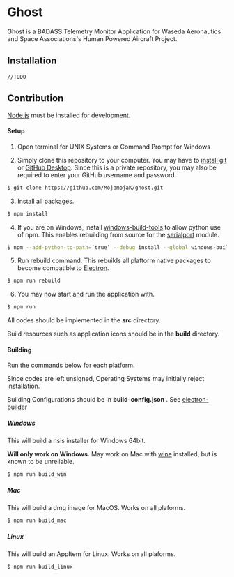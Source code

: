 # Ghost
Ghost is a BADASS Telemetry Monitor Application for Waseda Aeronautics and Space Associations's Human Powered Aircraft Project.

## Installation
```
//TODO
```

## Contribution

[Node.js](https://nodejs.org/) must be installed for development.

#### Setup

1. Open terminal for UNIX Systems or Command Prompt for Windows

2. Simply clone this repository to your computer. You may have to [install git](https://git-scm.com/downloads) or [GitHub Desktop](https://desktop.github.com). Since this is a private repository, you may also be required to enter your GitHub username and password.

```bash
$ git clone https://github.com/MojamojaK/ghost.git
```

3. Install all packages.
```bash
$ npm install
```

4. If you are on Windows, install [windows-build-tools](https://www.npmjs.com/package/windows-build-tools) to allow python use of npm. This enables rebuilding from source for the [serialport](https://www.npmjs.com/package/serialport) module.
```bash
$ npm --add-python-to-path=‘true’ --debug install --global windows-build-tools
```

5. Run rebuild command. This rebuilds all plaftorm native packages to become compatible to [Electron](https://electronjs.org).
```bash
$ npm run rebuild
```

6. You may now start and run the application with.
```bash
$ npm run
```

All codes should be implemented in the **src** directory.

Build resources such as application icons should be in the **build** directory.

#### Building

Run the commands below for each platform.

Since codes are left unsigned, Operating Systems may initially reject installation.

Building Configurations should be in **build-config.json** . See [electron-builder](https://www.electron.build)

##### Windows
This will build a nsis installer for Windows 64bit.

**Will only work on Windows.** May work on Mac with [wine](https://www.winehq.org) installed, but is known to be unreliable.
```bash
$ npm run build_win
```

##### Mac 
This will build a dmg image for MacOS.
Works on all plaforms.
```bash
$ npm run build_mac
```

##### Linux
This will build an AppItem for Linux.
Works on all plaforms.
```bash
$ npm run build_linux
```
